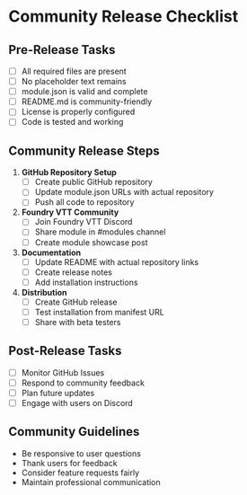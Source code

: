 # Community Release Checklist

## Pre-Release Tasks
- [ ] All required files are present
- [ ] No placeholder text remains
- [ ] module.json is valid and complete
- [ ] README.md is community-friendly
- [ ] License is properly configured
- [ ] Code is tested and working

## Community Release Steps
1. **GitHub Repository Setup**
   - [ ] Create public GitHub repository
   - [ ] Update module.json URLs with actual repository
   - [ ] Push all code to repository

2. **Foundry VTT Community**
   - [ ] Join Foundry VTT Discord
   - [ ] Share module in #modules channel
   - [ ] Create module showcase post

3. **Documentation**
   - [ ] Update README with actual repository links
   - [ ] Create release notes
   - [ ] Add installation instructions

4. **Distribution**
   - [ ] Create GitHub release
   - [ ] Test installation from manifest URL
   - [ ] Share with beta testers

## Post-Release Tasks
- [ ] Monitor GitHub Issues
- [ ] Respond to community feedback
- [ ] Plan future updates
- [ ] Engage with users on Discord

## Community Guidelines
- Be responsive to user questions
- Thank users for feedback
- Consider feature requests fairly
- Maintain professional communication
